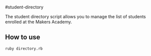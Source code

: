 #student-directory

The student directory script allows you to manage the list of students enrolled at the Makers Academy.

## How to use ##

```shell
ruby directory.rb
